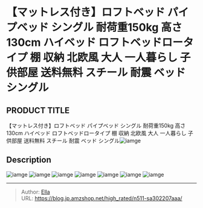 # 【マットレス付き】ロフトベッド パイプベッド シングル 耐荷重150kg 高さ130cm ハイベッド ロフトベッドロータイプ 棚 収納 北欧風  大人 一人暮らし 子供部屋 送料無料 スチール 耐震 ベッド シングル


## PRODUCT TITLE 

【マットレス付き】ロフトベッド パイプベッド シングル 耐荷重150kg 高さ130cm ハイベッド ロフトベッドロータイプ 棚 収納 北欧風  大人 一人暮らし 子供部屋 送料無料 スチール 耐震 ベッド シングル![iamge](https://b2bfiles1.gigab2b.cn/image/wkseller/303/20230607_e3df08d16afc890f2aa0641998e1e771.jpg)

## Description











![iamge](https://b2bfiles1.gigab2b.cn/image/wkseller/303/20230418_2de45b72e3a84562abb9a47977b4ee40.jpg)
![iamge](https://b2bfiles1.gigab2b.cn/image/wkseller/303/197100床垫/深灰/20201021_b717ce14985c76dc0b4b74b0b96a4883.jpg)
![iamge](https://b2bfiles1.gigab2b.cn/image/wkseller/303/197100床垫/20201021_7aa861f53b296dca49469cc3617f43cb.jpg)
![iamge](https://b2bfiles1.gigab2b.cn/image/wkseller/303/197100床垫/20201022_929695a94120cd246f1b9cf2444dd0ad.jpg)
![iamge](https://b2bfiles1.gigab2b.cn/image/wkseller/303/20230418_f70237f7403f3a9252eb9d8b0bae4dd0.jpg)
![iamge](https://b2bfiles1.gigab2b.cn/image/wkseller/303/20230418_f489f0a9e6ad87ae85bde25b9114fb3f.jpg)
![iamge](https://b2bfiles1.gigab2b.cn/image/wkseller/303/20230418_0e834a758bf75599751553dd72a0b8fe.jpg)


---

> Author: [Ella](https://blog.jp.amzshop.net/)  
> URL: https://blog.jp.amzshop.net/high_rated/n511-sa302207aaa/  

